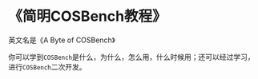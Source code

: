 # 《简明COSBench教程》

英文名是《A Byte of COSBench》



你可以学到`COSBench`是什么，为什么，怎么用，什么时候用；还可以经过学习，进行`COSBench`二次开发。



